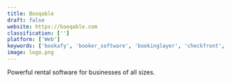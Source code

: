 ```yaml
---
title: Booqable
draft: false 
website: https://booqable.com
classification: ['']
platform: ['Web']
keywords: ['bookafy', 'booker_software', 'bookinglayer', 'checkfront', 'cin7', 'cloudbeds', 'ezofficeinventory', 'ezrentout', 'launch27', 'little_hotelier', 'lodgify', 'odoo', 'reservio', 'rezdy', 'the_flybook', 'veeqo', 'webreserv', 'xola', 'accesso_showare']
image: logo.png
---
```

Powerful rental software for businesses of all sizes.